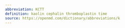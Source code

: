```yaml
---
abbreviation: KCTT
definition: kaolin cephalin thromboplastin time
source: https://openmd.com/dictionary/abbreviations/k
---
```


